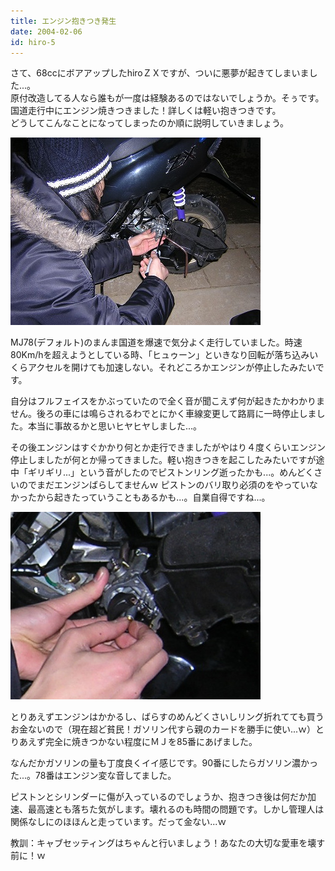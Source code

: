 ```yaml
---
title: エンジン抱きつき発生
date: 2004-02-06
id: hiro-5
---
```



<p class="sentence spacing10">さて、68ccにボアアップしたhiroＺＸですが、ついに悪夢が起きてしまいました...。<br>
原付改造してる人なら誰もが一度は経験あるのではないでしょうか。そぅです。国道走行中にエンジン焼きつきました！詳しくは軽い抱きつきです。<br>
どうしてこんなことになってしまったのか順に説明していきましょう。 </p>
<div class="center spacing"><img src="/photo/diary/2004.02.06_zx2.jpg" alt=""></div>
<p class="sentence">MJ78(デフォルト)のまんま国道を爆速で気分よく走行していました。時速80Km/hを超えようとしている時、「ヒュゥーン」といきなり回転が落ち込みいくらアクセルを開けても加速しない。それどころかエンジンが停止したみたいです。</p>
<p class="sentence">自分はフルフェイスをかぶっていたので全く音が聞こえず何が起きたかわかりません。後ろの車には鳴らされるわでとにかく車線変更して路肩に一時停止しました。本当に事故るかと思いヒヤヒヤしました...。</p>
<p class="sentence spacing10">その後エンジンはすぐかかり何とか走行できましたがやはり４度くらいエンジン停止しましたが何とか帰ってきました。軽い抱きつきを起こしたみたいですが途中「ギリギリ...」という音がしたのでピストンリング逝ったかも...。めんどくさいのでまだエンジンばらしてませんｗ
ピストンのバリ取り必須のをやっていなかったから起きたっていうこともあるかも...。自業自得ですね...。</p>
<div class="center spacing"><img src="/photo/diary/2004.02.06_zx1.jpg" alt=""></div>
<p class="sentence">とりあえずエンジンはかかるし、ばらすのめんどくさいしリング折れてても買うお金ないので（現在超ど貧民！ガソリン代すら親のカードを勝手に使い...ｗ）とりあえず完全に焼きつかない程度にＭＪを85番にあげました。</p>
<p class="sentence">なんだかガソリンの量も丁度良くイイ感じです。90番にしたらガソリン濃かった...。78番はエンジン変な音してました。</p>
<p class="sentence">ピストンとシリンダーに傷が入っているのでしょうか、抱きつき後は何だか加速、最高速とも落ちた気がします。壊れるのも時間の問題です。しかし管理人は関係なしにのほほんと走っています。だって金ない...ｗ</p>
<p class="sentence">教訓：キャブセッティングはちゃんと行いましょう！あなたの大切な愛車を壊す前に！ｗ </p>
